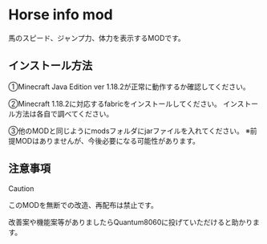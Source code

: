 # Horse info mod

馬のスピード、ジャンプ力、体力を表示するMODです。

## インストール方法
①Minecraft Java Edition ver 1.18.2が正常に動作するか確認してください。


②Minecraft 1.18.2に対応するfabricをインストールしてください。
インストール方法は各自で調べてください。


③他のMODと同じようにmodsフォルダにjarファイルを入れてください。
※前提MODはありませんが、今後必要になる可能性があります。


## 注意事項
> [!CAUTION]
> このMODを無断での改造、再配布は禁止です。
>
> 改善案や機能案等がありましたらQuantum8060に投げていただけると助かります。